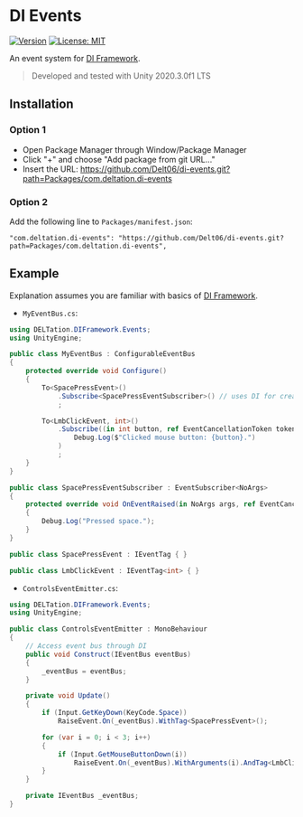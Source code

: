 # DI Events

[![Version](https://img.shields.io/github/v/release/Delt06/di-events?sort=semver)](https://github.com/Delt06/di-events/releases)
[![License: MIT](https://img.shields.io/badge/License-MIT-yellow.svg)](https://opensource.org/licenses/MIT)


An event system for [DI Framework](https://github.com/Delt06/di-framework).

> Developed and tested with Unity 2020.3.0f1 LTS

## Installation
### Option 1
- Open Package Manager through Window/Package Manager
- Click "+" and choose "Add package from git URL..."
- Insert the URL: https://github.com/Delt06/di-events.git?path=Packages/com.deltation.di-events

### Option 2
Add the following line to `Packages/manifest.json`:
```
"com.deltation.di-events": "https://github.com/Delt06/di-events.git?path=Packages/com.deltation.di-events",
```

## Example
Explanation assumes you are familiar with basics of [DI Framework](https://github.com/Delt06/di-framework).

- `MyEventBus.cs`:
```c#
using DELTation.DIFramework.Events;
using UnityEngine;

public class MyEventBus : ConfigurableEventBus
{
	protected override void Configure()
	{
		To<SpacePressEvent>()
			.Subscribe<SpacePressEventSubscriber>() // uses DI for creation
			;

		To<LmbClickEvent, int>()
			.Subscribe((in int button, ref EventCancellationToken token) =>
				Debug.Log($"Clicked mouse button: {button}.")
			)
			;
	}
}

public class SpacePressEventSubscriber : EventSubscriber<NoArgs>
{
	protected override void OnEventRaised(in NoArgs args, ref EventCancellationToken cancellationToken)
	{
		Debug.Log("Pressed space.");
	}
}

public class SpacePressEvent : IEventTag { }

public class LmbClickEvent : IEventTag<int> { }
```

- `ControlsEventEmitter.cs`:
```c#
using DELTation.DIFramework.Events;
using UnityEngine;

public class ControlsEventEmitter : MonoBehaviour
{
	// Access event bus through DI
	public void Construct(IEventBus eventBus)
	{
		_eventBus = eventBus;
	}

	private void Update()
	{
		if (Input.GetKeyDown(KeyCode.Space))
			RaiseEvent.On(_eventBus).WithTag<SpacePressEvent>();

		for (var i = 0; i < 3; i++)
		{
			if (Input.GetMouseButtonDown(i))
				RaiseEvent.On(_eventBus).WithArguments(i).AndTag<LmbClickEvent>();
		}
	}

	private IEventBus _eventBus;
}
```
